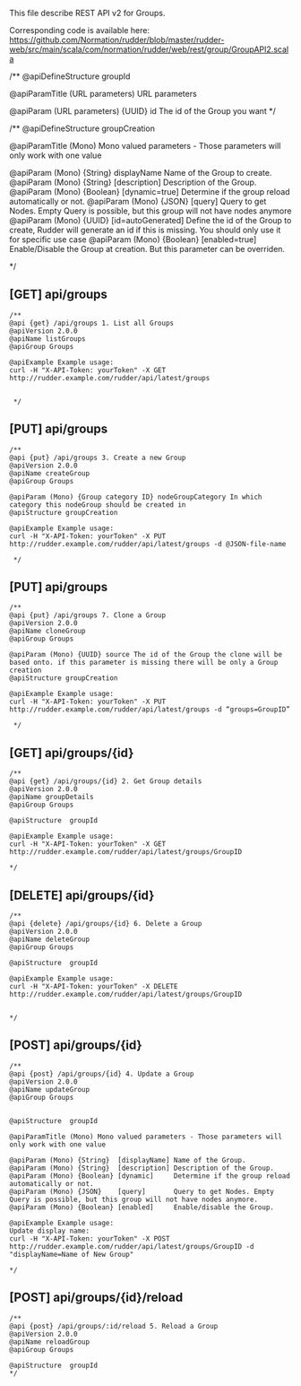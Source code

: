 
This file describe REST API v2 for Groups.

Corresponding code is available here: 
https://github.com/Normation/rudder/blob/master/rudder-web/src/main/scala/com/normation/rudder/web/rest/group/GroupAPI2.scala

/**
   @apiDefineStructure groupId

   @apiParamTitle (URL parameters) URL parameters

   @apiParam (URL parameters) {UUID} id The id of the Group you want
 */

 /**
   @apiDefineStructure groupCreation

   @apiParamTitle (Mono) Mono valued parameters - Those parameters will only work with one value


   @apiParam (Mono) {String}  displayName        Name of the Group to create.
   @apiParam (Mono) {String}  [description]      Description of the Group.
   @apiParam (Mono) {Boolean} [dynamic=true]     Determine if the group reload automatically or not.
   @apiParam (Mono) {JSON}    [query]            Query to get Nodes. Empty Query is possible, but this group will not have nodes anymore
   @apiParam (Mono) {UUID}    [id=autoGenerated] Define the id of the Group to create, Rudder will generate an id if this is missing. You should only use it for specific use case
   @apiParam (Mono) {Boolean} [enabled=true]     Enable/Disable the Group at creation. But this parameter can be overriden.

 */

[GET] api/groups
-----------------

    /**
    @api {get} /api/groups 1. List all Groups
    @apiVersion 2.0.0
    @apiName listGroups
    @apiGroup Groups
    
    @apiExample Example usage:
    curl -H "X-API-Token: yourToken" -X GET http://rudder.example.com/rudder/api/latest/groups


     */


[PUT] api/groups
-----------------

    /**
    @api {put} /api/groups 3. Create a new Group
    @apiVersion 2.0.0
    @apiName createGroup
    @apiGroup Groups

    @apiParam (Mono) {Group category ID} nodeGroupCategory In which category this nodeGroup should be created in
    @apiStructure groupCreation
    
    @apiExample Example usage:
    curl -H "X-API-Token: yourToken" -X PUT http://rudder.example.com/rudder/api/latest/groups -d @JSON-file-name

     */


[PUT] api/groups
-----------------

    /**
    @api {put} /api/groups 7. Clone a Group
    @apiVersion 2.0.0
    @apiName cloneGroup
    @apiGroup Groups

    @apiParam (Mono) {UUID} source The id of the Group the clone will be based onto. if this parameter is missing there will be only a Group creation
    @apiStructure groupCreation
    
    @apiExample Example usage:
    curl -H "X-API-Token: yourToken" -X PUT http://rudder.example.com/rudder/api/latest/groups -d “groups=GroupID”

     */

[GET] api/groups/{id}
--------------------------

    /**
    @api {get} /api/groups/{id} 2. Get Group details
    @apiVersion 2.0.0
    @apiName groupDetails
    @apiGroup Groups

    @apiStructure  groupId
     
    @apiExample Example usage:
    curl -H "X-API-Token: yourToken" -X GET http://rudder.example.com/rudder/api/latest/groups/GroupID

    */

[DELETE] api/groups/{id}
--------------------------

    /**
    @api {delete} /api/groups/{id} 6. Delete a Group
    @apiVersion 2.0.0
    @apiName deleteGroup
    @apiGroup Groups
     
    @apiStructure  groupId

    @apiExample Example usage:
    curl -H "X-API-Token: yourToken" -X DELETE http://rudder.example.com/rudder/api/latest/groups/GroupID


    */


[POST] api/groups/{id}
--------------------------

    /**
    @api {post} /api/groups/{id} 4. Update a Group
    @apiVersion 2.0.0
    @apiName updateGroup
    @apiGroup Groups


    @apiStructure  groupId

    @apiParamTitle (Mono) Mono valued parameters - Those parameters will only work with one value

    @apiParam (Mono) {String}  [displayName] Name of the Group.
    @apiParam (Mono) {String}  [description] Description of the Group.
    @apiParam (Mono) {Boolean} [dynamic]     Determine if the group reload automatically or not.
    @apiParam (Mono) {JSON}    [query]       Query to get Nodes. Empty Query is possible, but this group will not have nodes anymore.
    @apiParam (Mono) {Boolean} [enabled]     Enable/disable the Group.
     
    @apiExample Example usage:
    Update display name: 
    curl -H "X-API-Token: yourToken" -X POST http://rudder.example.com/rudder/api/latest/groups/GroupID -d "displayName=Name of New Group"

    */

[POST] api/groups/{id}/reload
--------------------------

    /**
    @api {post} /api/groups/:id/reload 5. Reload a Group
    @apiVersion 2.0.0
    @apiName reloadGroup
    @apiGroup Groups

    @apiStructure  groupId
    */
